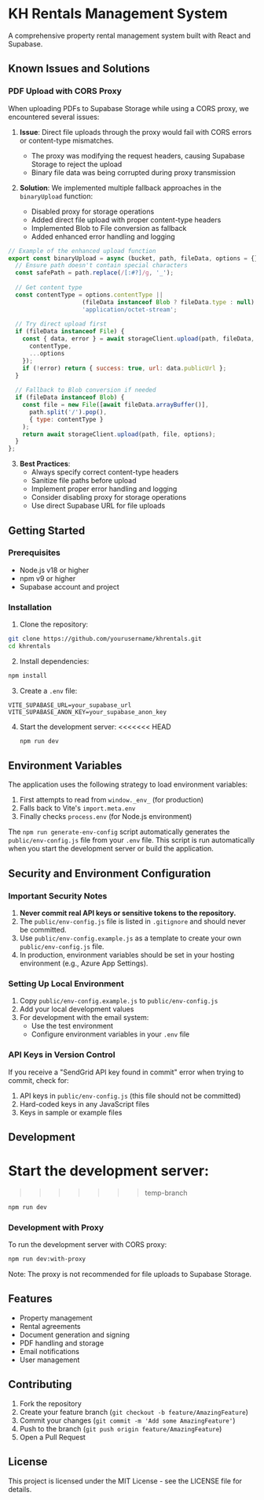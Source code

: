 # KH Rentals Management System

A comprehensive property rental management system built with React and Supabase.

## Known Issues and Solutions

### PDF Upload with CORS Proxy

When uploading PDFs to Supabase Storage while using a CORS proxy, we encountered several issues:

1. **Issue**: Direct file uploads through the proxy would fail with CORS errors or content-type mismatches.
   - The proxy was modifying the request headers, causing Supabase Storage to reject the upload
   - Binary file data was being corrupted during proxy transmission

2. **Solution**: We implemented multiple fallback approaches in the `binaryUpload` function:
   - Disabled proxy for storage operations
   - Added direct file upload with proper content-type headers
   - Implemented Blob to File conversion as fallback
   - Added enhanced error handling and logging

```javascript
// Example of the enhanced upload function
export const binaryUpload = async (bucket, path, fileData, options = {}) => {
  // Ensure path doesn't contain special characters
  const safePath = path.replace(/[:#?]/g, '_');
  
  // Get content type
  const contentType = options.contentType || 
                     (fileData instanceof Blob ? fileData.type : null) ||
                     'application/octet-stream';
  
  // Try direct upload first
  if (fileData instanceof File) {
    const { data, error } = await storageClient.upload(path, fileData, {
      contentType,
      ...options
    });
    if (!error) return { success: true, url: data.publicUrl };
  }
  
  // Fallback to Blob conversion if needed
  if (fileData instanceof Blob) {
    const file = new File([await fileData.arrayBuffer()], 
      path.split('/').pop(), 
      { type: contentType }
    );
    return await storageClient.upload(path, file, options);
  }
};
```

3. **Best Practices**:
   - Always specify correct content-type headers
   - Sanitize file paths before upload
   - Implement proper error handling and logging
   - Consider disabling proxy for storage operations
   - Use direct Supabase URL for file uploads

## Getting Started

### Prerequisites

- Node.js v18 or higher
- npm v9 or higher
- Supabase account and project

### Installation

1. Clone the repository:
```bash
git clone https://github.com/yourusername/khrentals.git
cd khrentals
```

2. Install dependencies:
```bash
npm install
```

3. Create a `.env` file:
```env
VITE_SUPABASE_URL=your_supabase_url
VITE_SUPABASE_ANON_KEY=your_supabase_anon_key
```

4. Start the development server:
<<<<<<< HEAD
   ```bash
   npm run dev
   ```

## Environment Variables

The application uses the following strategy to load environment variables:

1. First attempts to read from `window._env_` (for production)
2. Falls back to Vite's `import.meta.env` 
3. Finally checks `process.env` (for Node.js environment)

The `npm run generate-env-config` script automatically generates the `public/env-config.js` file from your `.env` file. This script is run automatically when you start the development server or build the application.

## Security and Environment Configuration

### Important Security Notes

1. **Never commit real API keys or sensitive tokens to the repository.**
2. The `public/env-config.js` file is listed in `.gitignore` and should never be committed.
3. Use `public/env-config.example.js` as a template to create your own `public/env-config.js` file.
4. In production, environment variables should be set in your hosting environment (e.g., Azure App Settings).

### Setting Up Local Environment

1. Copy `public/env-config.example.js` to `public/env-config.js`
2. Add your local development values
3. For development with the email system:
   - Use the test environment
   - Configure environment variables in your `.env` file

### API Keys in Version Control

If you receive a "SendGrid API key found in commit" error when trying to commit, check for:
1. API keys in `public/env-config.js` (this file should not be committed)
2. Hard-coded keys in any JavaScript files
3. Keys in sample or example files

## Development

Start the development server:
=======
>>>>>>> temp-branch
```bash
npm run dev
```

### Development with Proxy

To run the development server with CORS proxy:

```bash
npm run dev:with-proxy
```

Note: The proxy is not recommended for file uploads to Supabase Storage.

## Features

- Property management
- Rental agreements
- Document generation and signing
- PDF handling and storage
- Email notifications
- User management

## Contributing

1. Fork the repository
2. Create your feature branch (`git checkout -b feature/AmazingFeature`)
3. Commit your changes (`git commit -m 'Add some AmazingFeature'`)
4. Push to the branch (`git push origin feature/AmazingFeature`)
5. Open a Pull Request

## License

This project is licensed under the MIT License - see the LICENSE file for details.
